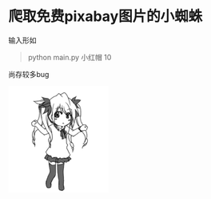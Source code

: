 # 爬取免费pixabay图片的小蜘蛛

输入形如

> python main.py  小红帽  10

尚存较多bug

![172356420975864](assets/172356420975864.gif)



